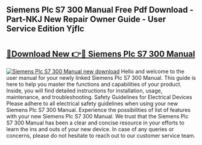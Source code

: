 ## Siemens Plc S7 300 Manual Free Pdf Download - Part-NKJ New Repair Owner Guide - User Service Edition Yjflc

# <h2><a href="http://cf10226.oget.top/?id=Siemens+Plc+S7+300+Manual">🔗Download New 👉🔴 Siemens Plc S7 300 Manual</a></h2>

[![Siemens Plc S7 300 Manual new download](https://i.imgur.com/5g1atiW.png)](http://cf10226.oget.top/?id=Siemens+Plc+S7+300+Manual)
Hello and welcome to the user manual for your newly linked Siemens Plc S7 300 Manual. This guide is here to help you master the functions and capabilities of your product. Inside, you will find detailed instructions for installation, usage, maintenance, and troubleshooting. Safety Guidelines for Electrical Devices Please adhere to all electrical safety guidelines when using your new Siemens Plc S7 300 Manual. Experience the possibilities of list of features with your new Siemens Plc S7 300 Manual. We trust that the Siemens Plc S7 300 Manual has been a clear and concise resource in your efforts to learn the ins and outs of your new device. In case of any queries or concerns, please do not hesitate to reach out to our customer service team.
